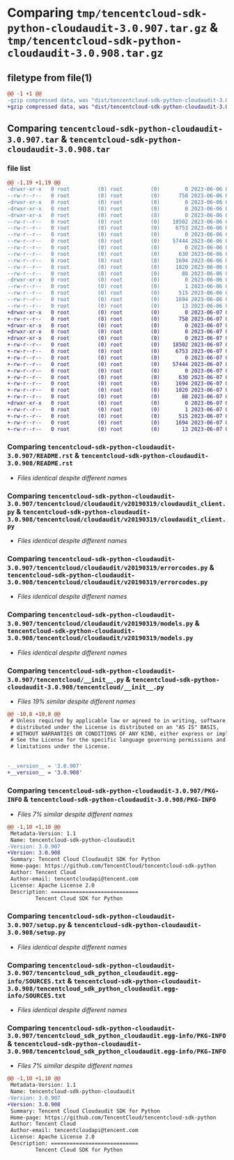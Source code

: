 # Comparing `tmp/tencentcloud-sdk-python-cloudaudit-3.0.907.tar.gz` & `tmp/tencentcloud-sdk-python-cloudaudit-3.0.908.tar.gz`

## filetype from file(1)

```diff
@@ -1 +1 @@
-gzip compressed data, was "dist/tencentcloud-sdk-python-cloudaudit-3.0.907.tar", last modified: Tue Jun  6 02:22:35 2023, max compression
+gzip compressed data, was "dist/tencentcloud-sdk-python-cloudaudit-3.0.908.tar", last modified: Wed Jun  7 00:20:26 2023, max compression
```

## Comparing `tencentcloud-sdk-python-cloudaudit-3.0.907.tar` & `tencentcloud-sdk-python-cloudaudit-3.0.908.tar`

### file list

```diff
@@ -1,19 +1,19 @@
-drwxr-xr-x   0 root         (0) root         (0)        0 2023-06-06 02:22:35.000000 tencentcloud-sdk-python-cloudaudit-3.0.907/
--rw-r--r--   0 root         (0) root         (0)      758 2023-06-06 02:22:35.000000 tencentcloud-sdk-python-cloudaudit-3.0.907/README.rst
-drwxr-xr-x   0 root         (0) root         (0)        0 2023-06-06 02:22:35.000000 tencentcloud-sdk-python-cloudaudit-3.0.907/tencentcloud/
-drwxr-xr-x   0 root         (0) root         (0)        0 2023-06-06 02:22:35.000000 tencentcloud-sdk-python-cloudaudit-3.0.907/tencentcloud/cloudaudit/
-drwxr-xr-x   0 root         (0) root         (0)        0 2023-06-06 02:22:35.000000 tencentcloud-sdk-python-cloudaudit-3.0.907/tencentcloud/cloudaudit/v20190319/
--rw-r--r--   0 root         (0) root         (0)    18502 2023-06-06 02:22:35.000000 tencentcloud-sdk-python-cloudaudit-3.0.907/tencentcloud/cloudaudit/v20190319/cloudaudit_client.py
--rw-r--r--   0 root         (0) root         (0)     6753 2023-06-06 02:22:35.000000 tencentcloud-sdk-python-cloudaudit-3.0.907/tencentcloud/cloudaudit/v20190319/errorcodes.py
--rw-r--r--   0 root         (0) root         (0)        0 2023-06-06 02:22:35.000000 tencentcloud-sdk-python-cloudaudit-3.0.907/tencentcloud/cloudaudit/v20190319/__init__.py
--rw-r--r--   0 root         (0) root         (0)    57444 2023-06-06 02:22:35.000000 tencentcloud-sdk-python-cloudaudit-3.0.907/tencentcloud/cloudaudit/v20190319/models.py
--rw-r--r--   0 root         (0) root         (0)        0 2023-06-06 02:22:35.000000 tencentcloud-sdk-python-cloudaudit-3.0.907/tencentcloud/cloudaudit/__init__.py
--rw-r--r--   0 root         (0) root         (0)      630 2023-06-06 02:22:35.000000 tencentcloud-sdk-python-cloudaudit-3.0.907/tencentcloud/__init__.py
--rw-r--r--   0 root         (0) root         (0)     1694 2023-06-06 02:22:35.000000 tencentcloud-sdk-python-cloudaudit-3.0.907/PKG-INFO
--rw-r--r--   0 root         (0) root         (0)     1020 2023-06-06 02:22:35.000000 tencentcloud-sdk-python-cloudaudit-3.0.907/setup.py
--rw-r--r--   0 root         (0) root         (0)       88 2023-06-06 02:22:35.000000 tencentcloud-sdk-python-cloudaudit-3.0.907/setup.cfg
-drwxr-xr-x   0 root         (0) root         (0)        0 2023-06-06 02:22:35.000000 tencentcloud-sdk-python-cloudaudit-3.0.907/tencentcloud_sdk_python_cloudaudit.egg-info/
--rw-r--r--   0 root         (0) root         (0)        1 2023-06-06 02:22:35.000000 tencentcloud-sdk-python-cloudaudit-3.0.907/tencentcloud_sdk_python_cloudaudit.egg-info/dependency_links.txt
--rw-r--r--   0 root         (0) root         (0)      515 2023-06-06 02:22:35.000000 tencentcloud-sdk-python-cloudaudit-3.0.907/tencentcloud_sdk_python_cloudaudit.egg-info/SOURCES.txt
--rw-r--r--   0 root         (0) root         (0)     1694 2023-06-06 02:22:35.000000 tencentcloud-sdk-python-cloudaudit-3.0.907/tencentcloud_sdk_python_cloudaudit.egg-info/PKG-INFO
--rw-r--r--   0 root         (0) root         (0)       13 2023-06-06 02:22:35.000000 tencentcloud-sdk-python-cloudaudit-3.0.907/tencentcloud_sdk_python_cloudaudit.egg-info/top_level.txt
+drwxr-xr-x   0 root         (0) root         (0)        0 2023-06-07 00:20:26.000000 tencentcloud-sdk-python-cloudaudit-3.0.908/
+-rw-r--r--   0 root         (0) root         (0)      758 2023-06-07 00:20:26.000000 tencentcloud-sdk-python-cloudaudit-3.0.908/README.rst
+drwxr-xr-x   0 root         (0) root         (0)        0 2023-06-07 00:20:26.000000 tencentcloud-sdk-python-cloudaudit-3.0.908/tencentcloud/
+drwxr-xr-x   0 root         (0) root         (0)        0 2023-06-07 00:20:26.000000 tencentcloud-sdk-python-cloudaudit-3.0.908/tencentcloud/cloudaudit/
+drwxr-xr-x   0 root         (0) root         (0)        0 2023-06-07 00:20:26.000000 tencentcloud-sdk-python-cloudaudit-3.0.908/tencentcloud/cloudaudit/v20190319/
+-rw-r--r--   0 root         (0) root         (0)    18502 2023-06-07 00:20:26.000000 tencentcloud-sdk-python-cloudaudit-3.0.908/tencentcloud/cloudaudit/v20190319/cloudaudit_client.py
+-rw-r--r--   0 root         (0) root         (0)     6753 2023-06-07 00:20:26.000000 tencentcloud-sdk-python-cloudaudit-3.0.908/tencentcloud/cloudaudit/v20190319/errorcodes.py
+-rw-r--r--   0 root         (0) root         (0)        0 2023-06-07 00:20:26.000000 tencentcloud-sdk-python-cloudaudit-3.0.908/tencentcloud/cloudaudit/v20190319/__init__.py
+-rw-r--r--   0 root         (0) root         (0)    57444 2023-06-07 00:20:26.000000 tencentcloud-sdk-python-cloudaudit-3.0.908/tencentcloud/cloudaudit/v20190319/models.py
+-rw-r--r--   0 root         (0) root         (0)        0 2023-06-07 00:20:26.000000 tencentcloud-sdk-python-cloudaudit-3.0.908/tencentcloud/cloudaudit/__init__.py
+-rw-r--r--   0 root         (0) root         (0)      630 2023-06-07 00:20:26.000000 tencentcloud-sdk-python-cloudaudit-3.0.908/tencentcloud/__init__.py
+-rw-r--r--   0 root         (0) root         (0)     1694 2023-06-07 00:20:26.000000 tencentcloud-sdk-python-cloudaudit-3.0.908/PKG-INFO
+-rw-r--r--   0 root         (0) root         (0)     1020 2023-06-07 00:20:26.000000 tencentcloud-sdk-python-cloudaudit-3.0.908/setup.py
+-rw-r--r--   0 root         (0) root         (0)       88 2023-06-07 00:20:26.000000 tencentcloud-sdk-python-cloudaudit-3.0.908/setup.cfg
+drwxr-xr-x   0 root         (0) root         (0)        0 2023-06-07 00:20:26.000000 tencentcloud-sdk-python-cloudaudit-3.0.908/tencentcloud_sdk_python_cloudaudit.egg-info/
+-rw-r--r--   0 root         (0) root         (0)        1 2023-06-07 00:20:26.000000 tencentcloud-sdk-python-cloudaudit-3.0.908/tencentcloud_sdk_python_cloudaudit.egg-info/dependency_links.txt
+-rw-r--r--   0 root         (0) root         (0)      515 2023-06-07 00:20:26.000000 tencentcloud-sdk-python-cloudaudit-3.0.908/tencentcloud_sdk_python_cloudaudit.egg-info/SOURCES.txt
+-rw-r--r--   0 root         (0) root         (0)     1694 2023-06-07 00:20:26.000000 tencentcloud-sdk-python-cloudaudit-3.0.908/tencentcloud_sdk_python_cloudaudit.egg-info/PKG-INFO
+-rw-r--r--   0 root         (0) root         (0)       13 2023-06-07 00:20:26.000000 tencentcloud-sdk-python-cloudaudit-3.0.908/tencentcloud_sdk_python_cloudaudit.egg-info/top_level.txt
```

### Comparing `tencentcloud-sdk-python-cloudaudit-3.0.907/README.rst` & `tencentcloud-sdk-python-cloudaudit-3.0.908/README.rst`

 * *Files identical despite different names*

### Comparing `tencentcloud-sdk-python-cloudaudit-3.0.907/tencentcloud/cloudaudit/v20190319/cloudaudit_client.py` & `tencentcloud-sdk-python-cloudaudit-3.0.908/tencentcloud/cloudaudit/v20190319/cloudaudit_client.py`

 * *Files identical despite different names*

### Comparing `tencentcloud-sdk-python-cloudaudit-3.0.907/tencentcloud/cloudaudit/v20190319/errorcodes.py` & `tencentcloud-sdk-python-cloudaudit-3.0.908/tencentcloud/cloudaudit/v20190319/errorcodes.py`

 * *Files identical despite different names*

### Comparing `tencentcloud-sdk-python-cloudaudit-3.0.907/tencentcloud/cloudaudit/v20190319/models.py` & `tencentcloud-sdk-python-cloudaudit-3.0.908/tencentcloud/cloudaudit/v20190319/models.py`

 * *Files identical despite different names*

### Comparing `tencentcloud-sdk-python-cloudaudit-3.0.907/tencentcloud/__init__.py` & `tencentcloud-sdk-python-cloudaudit-3.0.908/tencentcloud/__init__.py`

 * *Files 19% similar despite different names*

```diff
@@ -10,8 +10,8 @@
 # Unless required by applicable law or agreed to in writing, software
 # distributed under the License is distributed on an "AS IS" BASIS,
 # WITHOUT WARRANTIES OR CONDITIONS OF ANY KIND, either express or implied.
 # See the License for the specific language governing permissions and
 # limitations under the License.
 
 
-__version__ = '3.0.907'
+__version__ = '3.0.908'
```

### Comparing `tencentcloud-sdk-python-cloudaudit-3.0.907/PKG-INFO` & `tencentcloud-sdk-python-cloudaudit-3.0.908/PKG-INFO`

 * *Files 7% similar despite different names*

```diff
@@ -1,10 +1,10 @@
 Metadata-Version: 1.1
 Name: tencentcloud-sdk-python-cloudaudit
-Version: 3.0.907
+Version: 3.0.908
 Summary: Tencent Cloud Cloudaudit SDK for Python
 Home-page: https://github.com/TencentCloud/tencentcloud-sdk-python
 Author: Tencent Cloud
 Author-email: tencentcloudapi@tencent.com
 License: Apache License 2.0
 Description: ============================
         Tencent Cloud SDK for Python
```

### Comparing `tencentcloud-sdk-python-cloudaudit-3.0.907/setup.py` & `tencentcloud-sdk-python-cloudaudit-3.0.908/setup.py`

 * *Files identical despite different names*

### Comparing `tencentcloud-sdk-python-cloudaudit-3.0.907/tencentcloud_sdk_python_cloudaudit.egg-info/SOURCES.txt` & `tencentcloud-sdk-python-cloudaudit-3.0.908/tencentcloud_sdk_python_cloudaudit.egg-info/SOURCES.txt`

 * *Files identical despite different names*

### Comparing `tencentcloud-sdk-python-cloudaudit-3.0.907/tencentcloud_sdk_python_cloudaudit.egg-info/PKG-INFO` & `tencentcloud-sdk-python-cloudaudit-3.0.908/tencentcloud_sdk_python_cloudaudit.egg-info/PKG-INFO`

 * *Files 7% similar despite different names*

```diff
@@ -1,10 +1,10 @@
 Metadata-Version: 1.1
 Name: tencentcloud-sdk-python-cloudaudit
-Version: 3.0.907
+Version: 3.0.908
 Summary: Tencent Cloud Cloudaudit SDK for Python
 Home-page: https://github.com/TencentCloud/tencentcloud-sdk-python
 Author: Tencent Cloud
 Author-email: tencentcloudapi@tencent.com
 License: Apache License 2.0
 Description: ============================
         Tencent Cloud SDK for Python
```

